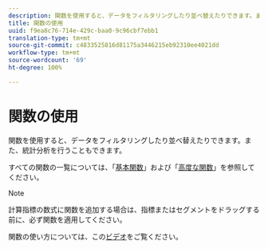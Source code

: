 ```yaml
---
description: 関数を使用すると、データをフィルタリングしたり並べ替えたりできます。また、統計分析を行うこともできます。
title: 関数の使用
uuid: f9ea8c76-714e-429c-baa0-9c96cbf7ebb1
translation-type: tm+mt
source-git-commit: c4833525816d81175a3446215eb92310ee4021dd
workflow-type: tm+mt
source-wordcount: '69'
ht-degree: 100%

---
```



# 関数の使用

関数を使用すると、データをフィルタリングしたり並べ替えたりできます。また、統計分析を行うこともできます。

すべての関数の一覧については、「[基本関数](/help/components/c-calcmetrics/cm-reference/cm-functions.md)」および「[高度な関数](/help/components/c-calcmetrics/cm-reference/cm-adv-functions.md)」を参照してください。

>[!NOTE]
>
>計算指標の数式に関数を追加する場合は、指標またはセグメントをドラッグする前に、必ず関数を適用してください。

関数の使い方については、この[ビデオ](https://youtu.be/SSyWvomnewI)をご覧ください。
